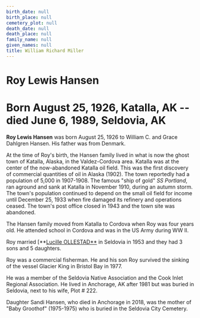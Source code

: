 ```yaml
---
birth_date: null
birth_place: null
cemetery_plot: null
death_date: null
death_place: null
family_name: null
given_names: null
title: William Richard Miller
---
```


# Roy Lewis Hansen

# Born August 25, 1926, Katalla, AK -- died June 6, 1989, Seldovia, AK

**Roy Lewis Hansen** was born August 25, 1926 to William
C. and Grace Dahlgren Hansen. His father was from Denmark.

At the time of Roy's birth, the Hansen family lived in what is now the
ghost town of Katalla, Alaska, in the Valdez-Cordova area. Katalla was
at the center of the now-abandoned Katalla oil field. This was the first
discovery of commercial quantities of oil in Alaska (1902). The town
reportedly had a population of 5,000 in 1907-1908. The famous \"ship of
gold\" *SS Portland*, ran aground and sank at Katalla in November 1910,
during an autumn storm. The town\'s population continued to depend on
the small oil field for income until December 25, 1933 when fire damaged
its refinery and operations ceased. The town\'s post office closed in
1943 and the town site was abandoned.

The Hansen family moved from Katalla to Cordova when Roy was four years
old. He attended school in Cordova and was in the US Army during WW II.

Roy married [**[Lucille
OLLESTAD**](../Word_Documents/OLLESTAD%20FAMILY.doc) in
Seldovia in 1953 and they had 3 sons and 5 daughters.

Roy was a commercial fisherman. He and his son Roy survived the sinking
of the vessel Glacier King in Bristol Bay in 1977.

He was a member of the Seldovia Native Association and the Cook Inlet
Regional Association. He lived in Anchorage, AK after 1981 but was
buried in Seldovia, next to his wife, Plot \# 222.

Daughter Sandi Hansen, who died in Anchorage in 2018, was the mother of
"Baby Groothof" (1975-1975) who is buried in the Seldovia City Cemetery.
